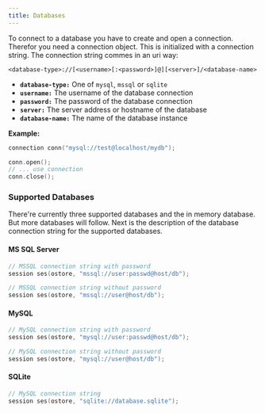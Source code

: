 ```yaml
---
title: Databases
---
```


To connect to a database you have to create and open a connection. Therefor you need a
connection object. This is initialized with a connection string. The connection string commes
in an uri way:

```
<database-type>://[<username>[:<password>]@][<server>]/<database-name>
```
- __```database-type:```__ One of ```mysql```, ```mssql``` or ```sqlite```
- __```username:```__ The username of the database connection
- __```password:```__ The password of the database connection
- __```server:```__ The server address or hostname of the database
- __```database-name:```__ The name of the database instance


__Example:__

```cpp
connection conn("mysql://test@localhost/mydb");

conn.open();
// ... use connection
conn.close();
```

### Supported Databases

There're currently three supported databases and the in memory database.
But more databases will follow. Next is the description of the
database connection string for the supported databases.

#### MS SQL Server

```cpp
// MSSQL connection string with password
session ses(ostore, "mssql://user:passwd@host/db");

// MSSQL connection string without password
session ses(ostore, "mssql://user@host/db");
```

#### MySQL

```cpp
// MySQL connection string with password
session ses(ostore, "mysql://user:passwd@host/db");

// MySQL connection string without password
session ses(ostore, "mysql://user@host/db");
```

#### SQLite

```cpp
// MySQL connection string
session ses(ostore, "sqlite://database.sqlite");
```
